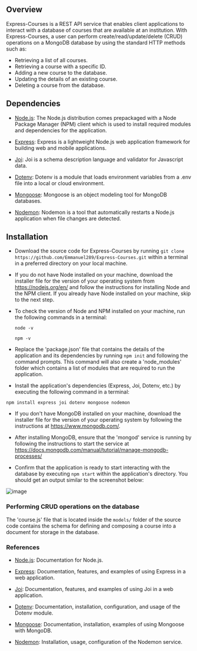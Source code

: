 ## Overview
Express-Courses is a REST API service that enables client applications to interact with a database of courses that are available at an institution. With Express-Courses, a user can perform create/read/update/delete (CRUD) operations on a MongoDB database by using the standard HTTP methods such as:

- Retrieving a list of all courses.
- Retrieving a course with a specific ID.
- Adding a new course to the database.
- Updating the details of an existing course.
- Deleting a course from the database.

## Dependencies

- [Node.js](https://nodejs.org/en): The Node.js distribution comes prepackaged with a Node Package Manager (NPM) client which is used to install required modules and    dependencies for the application.

- [Express](https://www.npmjs.com/package/express): Express is a lightweight Node.js web application framework for building web and mobile applications.

- [Joi](https://www.npmjs.com/package/joi): Joi is a schema description language and validator for Javascript data.

- [Dotenv](https://www.npmjs.com/package/dotenv): Dotenv is a module that loads environment variables from a .env file into a local or cloud environment.

- [Mongoose](https://www.npmjs.com/package/mongoose): Mongoose is an object modeling tool for MongoDB databases.

- [Nodemon](https://www.npmjs.com/package/nodemon): Nodemon is a tool that automatically restarts a Node.js application when file changes are detected.

## Installation

-  Download the source code for Express-Courses by running `git clone https://github.com/Emmanuel289/Express-Courses.git` within a terminal in a preferred directory on your local machine.

-  If you do not have Node installed on your machine, download the installer file for the version of your operating system from https://nodejs.org/en/ and follow the instructions for installing Node and the NPM client. If you already have Node installed on your machine, skip to the next step.

-   To check the version of Node and NPM installed on your machine, run the following commands in a terminal:
    ```
    node -v
    
    npm -v
    
    ```
- Replace the 'package.json' file that contains the details of the application and its dependencies by running `npm init` and following the command prompts. This command will also create a 'node_modules' folder which contains a list of modules that are required to run the application.

- Install the application's dependencies (Express, Joi, Dotenv, etc.) by executing the following command in a terminal: 
```
npm install express joi dotenv mongoose nodemon

```
- If you don't have MongoDB installed on your machine, download the installer file for the version of your operating system by following the instructions at https://www.mongodb.com/.

- After installing MongoDB, ensure that the 'mongod' service is running by following the instructions to start the service at https://docs.mongodb.com/manual/tutorial/manage-mongodb-processes/  

- Confirm that the application is ready to start interacting with the database by executing `npm start` within the application's directory. You should get an output similar to the screenshot below:

![image](https://user-images.githubusercontent.com/6232188/120741742-8013b300-c4ed-11eb-8503-bf5837c01ddb.png)

### Performing CRUD operations on the database
 The 'course.js' file that is located inside the `models/` folder of the source code contains the schema for defining and composing a course into a document for storage in the database. 

### References

 - [Node.js](https://nodejs.org/en): Documentation for Node.js.

- [Express](https://www.npmjs.com/package/express): Documentation, features, and examples of using Express in a web application.

- [Joi](https://www.npmjs.com/package/joi): Documentation, features, and examples of using Joi in a web application.

- [Dotenv](https://www.npmjs.com/package/dotenv): Documentation, installation, configuration, and usage of the Dotenv module. 

- [Mongoose](https://www.npmjs.com/package/mongoose): Documentation, installation, examples of using Mongoose with MongoDB.

- [Nodemon](https://www.npmjs.com/package/nodemon): Installation, usage, configuration of the Nodemon service.


